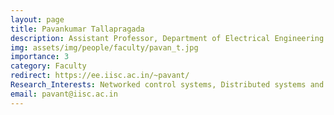 ```yaml
---
layout: page
title: Pavankumar Tallapragada
description: Assistant Professor, Department of Electrical Engineering (EE)
img: assets/img/people/faculty/pavan_t.jpg
importance: 3
category: Faculty
redirect: https://ee.iisc.ac.in/~pavant/
Research_Interests: Networked control systems, Distributed systems and control, Multi-agent systems and control, Dynamics of socio-technical systems
email: pavant@iisc.ac.in
---
```

